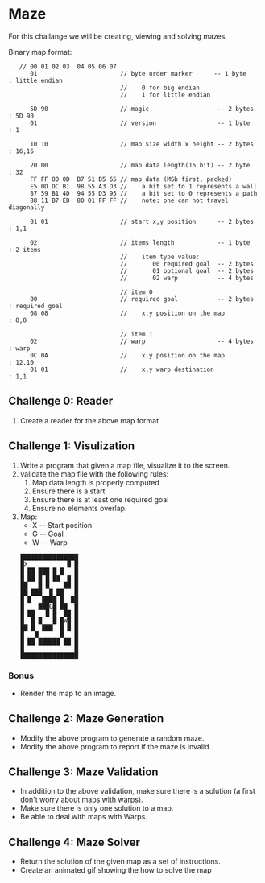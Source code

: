 # Maze

For this challange we will be creating, viewing and solving mazes.


Binary map format:

```
   // 00 01 02 03  04 05 06 07 
      01                       // byte order marker      -- 1 byte       : little endian
                               //    0 for big endian 
                               //    1 for little endian 

      5D 90                    // magic                   -- 2 bytes     : 5D 90
      01                       // version                 -- 1 byte      : 1

      10 10                    // map size width x height -- 2 bytes     : 16,16 

      20 00                    // map data length(16 bit) -- 2 byte      : 32
      FF FF 80 0D  B7 51 B5 65 // map data (MSb first, packed)
      E5 0D DC B1  98 55 A3 D3 //    a bit set to 1 represents a wall
      87 59 B1 4D  94 55 D3 95 //    a bit set to 0 represents a path
      88 11 B7 ED  80 01 FF FF //    note: one can not travel diagonally

      01 01                    // start x,y position      -- 2 bytes     : 1,1

      02                       // items length            -- 1 byte      : 2 items
                               //    item type value:
                               //       00 required goal  -- 2 bytes
                               //       01 optional goal  -- 2 bytes
                               //       02 warp           -- 4 bytes

                               // item 0
      00                       // required goal           -- 2 bytes     : required goal 
      08 08                    //    x,y position on the map             : 8,8

                               // item 1
      02                       // warp                    -- 4 bytes     : warp 
      0C 0A                    //    x,y position on the map             : 12,10
      01 01                    //    x,y warp destination                : 1,1

```

## Challenge 0: Reader 

1. Create a reader for the above map format

## Challenge 1: Visulization

<ol>
<li>Write a program that given a map file, visualize it to the screen.</li>
<li>
validate the map file with the following rules:
<ol>
 <li>Map data length is properly computed</li>
 <li>Ensure there is a start</li>
 <li>Ensure there is at least one required goal</li>
 <li>Ensure no elements overlap.</li>
</ol>
</li>

<li>
Map:
<ul>
<li>X -- Start position</li>
<li>G -- Goal</li>
<li>W -- Warp</li>
</ul>

```
████████████████
█X           █ █
█ ██ ███ █ █   █
█ ██ █ █ ██  █ █
██   █ █    ██ █
██ ███  █ ██   █
█ █   ████ █  ██
█    ███G█ ██  █
█ ██   █ █  ██ █
█  █ █   █ █W█ █
██ █  ███  █ █ █
█   █      █   █
█ ██ ██████ ██ █
█              █
████████████████
```
</li>
</ol>



### Bonus

 * Render the map to an image.

## Challenge 2: Maze Generation

* Modify the above program to generate a random maze.
* Modify the above program to report if the maze is invalid.

## Challenge 3: Maze Validation

* In addition to the above validation, make sure there is a solution (a first don't worry about maps with warps).
* Make sure there is only one solution to a map.
* Be able to deal with maps with Warps.

## Challenge 4: Maze Solver

* Return the solution of the given map as a set of instructions.
* Create an animated gif showing the how to solve the map

